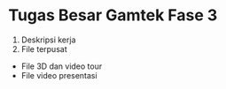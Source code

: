 # Tugas Besar Gamtek Fase 3

1. Deskripsi kerja
2. File terpusat
- File 3D dan video tour
- File video presentasi
